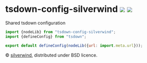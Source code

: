 # tsdown-config-silverwind [![](https://img.shields.io/npm/v/tsdown-config-silverwind.svg)](https://www.npmjs.org/package/tsdown-config-silverwind) [![](https://img.shields.io/badge/licence-bsd-blue.svg)](https://raw.githubusercontent.com/silverwind/tsdown-config-silverwind/master/LICENSE)

Shared tsdown configuration

```js
import {nodeLib} from "tsdown-config-silverwind";
import {defineConfig} from "tsdown";

export default defineConfig(nodeLib({url: import.meta.url}));
```

© [silverwind](https://github.com/silverwind), distributed under BSD licence.
